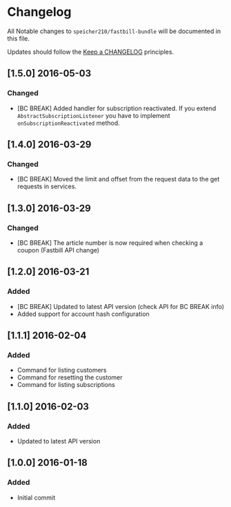 # Changelog

All Notable changes to `speicher210/fastbill-bundle` will be documented in this file.

Updates should follow the [Keep a CHANGELOG](http://keepachangelog.com/) principles.

## [1.5.0] 2016-05-03

### Changed
- [BC BREAK] Added handler for subscription reactivated. If you extend `AbstractSubscriptionListener` you have to implement `onSubscriptionReactivated` method.

## [1.4.0] 2016-03-29

### Changed
- [BC BREAK] Moved the limit and offset from the request data to the get requests in services.

## [1.3.0] 2016-03-29

### Changed
- [BC BREAK] The article number is now required when checking a coupon (Fastbill API change)

## [1.2.0] 2016-03-21

### Added
- [BC BREAK] Updated to latest API version (check API for BC BREAK info)
- Added support for account hash configuration

## [1.1.1] 2016-02-04

### Added
- Command for listing customers
- Command for resetting the customer
- Command for listing subscriptions

## [1.1.0] 2016-02-03

### Added
- Updated to latest API version

## [1.0.0] 2016-01-18

### Added
- Initial commit
